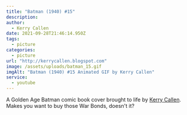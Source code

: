 ```yaml
---
title: "Batman (1940) #15"
description:
author:
  - Kerry Callen
date: 2021-09-28T21:46:14.950Z
tags:
  - picture
categories:
  - picture
url: "http://kerrycallen.blogspot.com"
image: /assets/uploads/batman_15.gif
imgAlt: "Batman (1940) #15 Animated GIF by Kerry Callen"
service:
  - youtube
---
```


A Golden Age Batman comic book cover brought to life by <a href="http://kerrycallen.blogspot.com/" target="_blank">Kerry Callen</a>. Makes you want to buy those War Bonds, doesn't it?